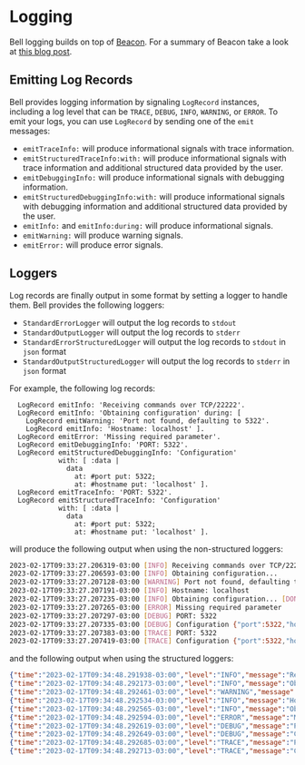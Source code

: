 # Logging

Bell logging builds on top of [Beacon](https://github.com/pharo-project/pharo-beacon).
For a summary of Beacon take a look at [this blog post](http://www.humane-assessment.com/blog/beacon).

## Emitting Log Records

Bell provides logging information by signaling `LogRecord` instances,
including a log level that can be `TRACE`, `DEBUG`, `INFO`, `WARNING`, or `ERROR`.
To emit your logs, you can use `LogRecord` by sending one of the
`emit` messages:

- `emitTraceInfo:` will produce informational signals with trace information.
- `emitStructuredTraceInfo:with:` will produce informational signals with
  trace information and additional structured data provided by the user.
- `emitDebuggingInfo:` will produce informational signals with debugging information.
- `emitStructuredDebuggingInfo:with:` will produce informational signals with
  debugging information and additional structured data provided by the user.
- `emitInfo:` and `emitInfo:during:` will produce informational signals.
- `emitWarning:` will produce warning signals.
- `emitError:` will produce error signals.

## Loggers

Log records are finally output in some format by setting a logger to handle
them. Bell provides the following loggers:

- `StandardErrorLogger` will output the log records to `stdout`
- `StandardOutputLogger` will output the log records to `stderr`
- `StandardErrorStructuredLogger` will output the log records to `stdout` in
  `json` format
- `StandardOutputStructuredLogger` will output the log records to `stderr` in
  `json` format

For example, the following log records:

```smalltalk
  LogRecord emitInfo: 'Receiving commands over TCP/22222'.
  LogRecord emitInfo: 'Obtaining configuration' during: [
    LogRecord emitWarning: 'Port not found, defaulting to 5322'.
    LogRecord emitInfo: 'Hostname: localhost' ].
  LogRecord emitError: 'Missing required parameter'.
  LogRecord emitDebuggingInfo: 'PORT: 5322'.
  LogRecord emitStructuredDebuggingInfo: 'Configuration'
            with: [ :data |
              data
                at: #port put: 5322;
                at: #hostname put: 'localhost' ].
  LogRecord emitTraceInfo: 'PORT: 5322'.
  LogRecord emitStructuredTraceInfo: 'Configuration'
            with: [ :data |
              data
                at: #port put: 5322;
                at: #hostname put: 'localhost' ].
```

will produce the following output when using the non-structured loggers:

```bash
2023-02-17T09:33:27.206319-03:00 [INFO] Receiving commands over TCP/22222
2023-02-17T09:33:27.206593-03:00 [INFO] Obtaining configuration...
2023-02-17T09:33:27.207128-03:00 [WARNING] Port not found, defaulting to 5322
2023-02-17T09:33:27.207191-03:00 [INFO] Hostname: localhost
2023-02-17T09:33:27.207235-03:00 [INFO] Obtaining configuration... [DONE]
2023-02-17T09:33:27.207265-03:00 [ERROR] Missing required parameter
2023-02-17T09:33:27.207297-03:00 [DEBUG] PORT: 5322
2023-02-17T09:33:27.207335-03:00 [DEBUG] Configuration {"port":5322,"hostname":"localhost"}
2023-02-17T09:33:27.207383-03:00 [TRACE] PORT: 5322
2023-02-17T09:33:27.207419-03:00 [TRACE] Configuration {"port":5322,"hostname":"localhost"}
```

and the following output when using the structured loggers:

<!-- markdownlint-disable line_length -->
```json
{"time":"2023-02-17T09:34:48.291938-03:00","level":"INFO","message":"Receiving commands over TCP/22222","process":"Launchpad CLI"}
{"time":"2023-02-17T09:34:48.292173-03:00","level":"INFO","message":"Obtaining configuration...","process":"Launchpad CLI"}
{"time":"2023-02-17T09:34:48.292461-03:00","level":"WARNING","message":"Port not found, defaulting to 5322","process":"Launchpad CLI"}
{"time":"2023-02-17T09:34:48.292534-03:00","level":"INFO","message":"Hostname: localhost","process":"Launchpad CLI"}
{"time":"2023-02-17T09:34:48.292565-03:00","level":"INFO","message":"Obtaining configuration... [DONE]","process":"Launchpad CLI"}
{"time":"2023-02-17T09:34:48.292594-03:00","level":"ERROR","message":"Missing required parameter","process":"Launchpad CLI"}
{"time":"2023-02-17T09:34:48.292619-03:00","level":"DEBUG","message":"PORT: 5322","process":"Launchpad CLI"}
{"time":"2023-02-17T09:34:48.292649-03:00","level":"DEBUG","message":"Configuration","process":"Launchpad CLI","port":5322,"hostname":"localhost"}
{"time":"2023-02-17T09:34:48.292685-03:00","level":"TRACE","message":"PORT: 5322","process":"Launchpad CLI"}
{"time":"2023-02-17T09:34:48.292713-03:00","level":"TRACE","message":"Configuration","process":"Launchpad CLI","port":5322,"hostname":"localhost"}
```
